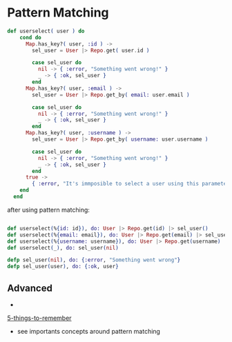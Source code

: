 Pattern Matching
================



```elixir
def userselect( user ) do
    cond do
      Map.has_key?( user, :id ) ->
        sel_user = User |> Repo.get( user.id )

        case sel_user do
          nil -> { :error, "Something went wrong!" }
          _ -> { :ok, sel_user }
        end
      Map.has_key?( user, :email ) ->
        sel_user = User |> Repo.get_by( email: user.email )

        case sel_user do
          nil -> { :error, "Something went wrong!" }
          _ -> { :ok, sel_user }
        end
      Map.has_key?( user, :username ) ->
        sel_user = User |> Repo.get_by( username: user.username )

        case sel_user do
          nil -> { :error, "Something went wrong!" }
          _ -> { :ok, sel_user }
        end
      true ->
        { :error, "It's immposible to select a user using this parameter." }
    end
  end
```

after using pattern matching:


```elixir

def userselect(%{id: id}), do: User |> Repo.get(id) |> sel_user()
def userselect(%{email: email}), do: User |> Repo.get(email) |> sel_user()
def userselect(%{username: username}), do: User |> Repo.get(username) |> sel_user()
def userselect(_), do: sel_user(nil)

defp sel_user(nil), do: {:error, "Something went wrong"}
defp sel_user(user), do: {:ok, user}
```



## Advanced

*
[5-things-to-remember](https://blog.carbonfive.com/2017/10/19/pattern-matching-in-elixir-five-things-to-remember/)
- see importants concepts around pattern matching
